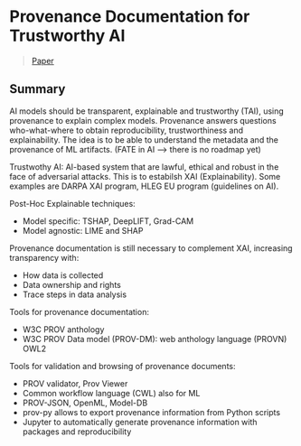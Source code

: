 # Provenance Documentation for Trustworthy AI

> [Paper](https://direct.mit.edu/dint/article/5/1/139/109494/Provenance-documentation-to-enable-explainable-and)

## Summary

AI models should be transparent, explainable and trustworthy (TAI), using provenance to explain complex models. 
Provenance answers questions who-what-where to obtain reproducibility, trustworthiness and explainability. The idea is to be able to understand the metadata and the provenance of ML artifacts. (FATE in AI --> there is no roadmap yet)

Trustwothy AI: AI-based system that are lawful, ethical and robust in the face of adversarial attacks. This is to estabilsh XAI (Explainability). Some examples are DARPA XAI program, HLEG EU program (guidelines on AI). 

Post-Hoc Explainable techniques: 
 - Model specific: TSHAP, DeepLIFT, Grad-CAM
 - Model agnostic: LIME and SHAP

Provenance documentation is still necessary to complement XAI, increasing transparency with: 
- How data is collected
- Data ownership and rights
- Trace steps in data analysis

Tools for provenance documentation:
- W3C PROV anthology
- W3C PROV Data model (PROV-DM): web anthology language (PROVN) OWL2

Tools for validation and browsing of provenance documents: 
- PROV validator, Prov Viewer
- Common workflow language (CWL) also for ML
- PROV-JSON, OpenML, Model-DB
- prov-py allows to export provenance information from Python scripts
- Jupyter to automatically generate provenance information with packages and reproducibility
